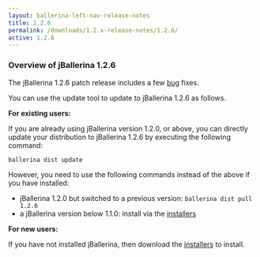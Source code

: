 ```yaml
---
layout: ballerina-left-nav-release-notes
title: 1.2.6
permalink: /downloads/1.2.x-release-notes/1.2.6/
active: 1.2.6
---
```


### Overview of jBallerina 1.2.6
The jBallerina 1.2.6 patch release includes a few [bug](https://github.com/ballerina-platform/ballerina-lang/issues?q=is%3Aissue+milestone%3A%22Ballerina+1.2.6%22+label%3AType%2FBug+is%3Aclosed) fixes.

You can use the update tool to update to jBallerina 1.2.6 as follows.

**For existing users:**

If you are already using jBallerina version 1.2.0, or above, you can directly update your distribution to jBallerina 1.2.6 by executing the following command:

```
ballerina dist update
```

However, you need to use the following commands instead of the above if you have installed:

- jBallerina 1.2.0 but switched to a previous version: `ballerina dist pull 1.2.6`
- a jBallerina version below 1.1.0: install via the [installers](https://ballerina.io/downloads/)

**For new users:**

If you have not installed jBallerina, then download the [installers](https://ballerina.io/downloads/) to install.

<style>

.cBallerinaTocContainer  {
    display:none;
}

</style>
